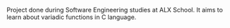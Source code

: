 Project done during Software Engineering studies at ALX School. It aims to learn about variadic functions in C language.
